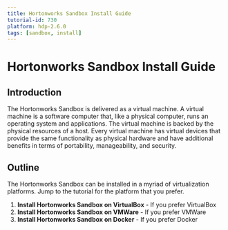 ```yaml
---
title: Hortonworks Sandbox Install Guide
tutorial-id: 730
platform: hdp-2.6.0
tags: [sandbox, install]
---
```


# Hortonworks Sandbox Install Guide

## Introduction

The Hortonworks Sandbox is delivered as a virtual machine.  A virtual machine is a software computer that, like a physical computer, runs an operating system and applications. The virtual machine is backed by the physical resources of a host.  Every virtual machine has virtual devices that provide the same functionality as physical hardware and have additional benefits in terms of portability, manageability, and security.

## Outline

The Hortonworks Sandbox can be installed in a myriad of virtualization platforms.  Jump to the tutorial for the platform that you prefer.

1.  **Install Hortonworks Sandbox on VirtualBox** - If you prefer VirtualBox
2.  **Install Hortonworks Sandbox on VMWare** - If you prefer VMWare
3.  **Install Hortonworks Sandbox on Docker** - If you prefer Docker
